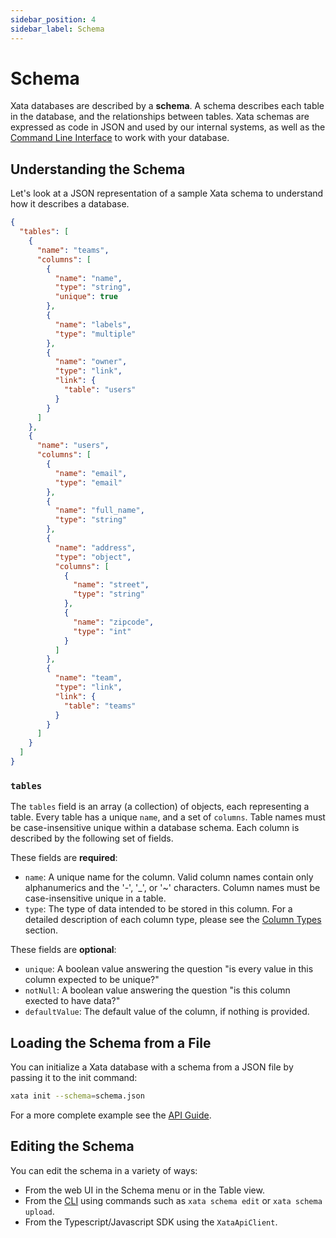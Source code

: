 ```yaml
---
sidebar_position: 4
sidebar_label: Schema
---
```


# Schema

Xata databases are described by a **schema**. A schema describes each table in the database, and the relationships between tables. Xata schemas are expressed as code in JSON and used by our internal systems, as well as the [Command Line Interface](/cli/installation) to work with your database.

## Understanding the Schema

Let's look at a JSON representation of a sample Xata schema to understand how it describes a database.

```json
{
  "tables": [
    {
      "name": "teams",
      "columns": [
        {
          "name": "name",
          "type": "string",
          "unique": true
        },
        {
          "name": "labels",
          "type": "multiple"
        },
        {
          "name": "owner",
          "type": "link",
          "link": {
            "table": "users"
          }
        }
      ]
    },
    {
      "name": "users",
      "columns": [
        {
          "name": "email",
          "type": "email"
        },
        {
          "name": "full_name",
          "type": "string"
        },
        {
          "name": "address",
          "type": "object",
          "columns": [
            {
              "name": "street",
              "type": "string"
            },
            {
              "name": "zipcode",
              "type": "int"
            }
          ]
        },
        {
          "name": "team",
          "type": "link",
          "link": {
            "table": "teams"
          }
        }
      ]
    }
  ]
}
```

### `tables`

The `tables` field is an array (a collection) of objects, each representing a table. Every table has a unique `name`, and a set of `columns`. Table names must be case-insensitive unique within a database schema. Each column is described by the following set of fields.

These fields are **required**:

- `name`: A unique name for the column. Valid column names contain only alphanumerics and the '-', '\_', or '~' characters. Column names must be case-insensitive unique in a table.
- `type`: The type of data intended to be stored in this column. For a detailed description of each column type, please see the [Column Types](/concepts/data-model#column-types) section.

These fields are **optional**:

- `unique`: A boolean value answering the question "is every value in this column expected to be unique?"
- `notNull`: A boolean value answering the question "is this column exected to have data?"
- `defaultValue`: The default value of the column, if nothing is provided.

## Loading the Schema from a File

You can initialize a Xata database with a schema from a JSON file by passing it to the init command:

```bash
xata init --schema=schema.json
```

For a more complete example see the [API Guide](/typescript-client/overview).

## Editing the Schema

You can edit the schema in a variety of ways:

- From the web UI in the Schema menu or in the Table view.
- From the [CLI](/cli/schema-edit) using commands such as `xata schema edit` or `xata schema upload`.
- From the Typescript/Javascript SDK using the `XataApiClient`.
